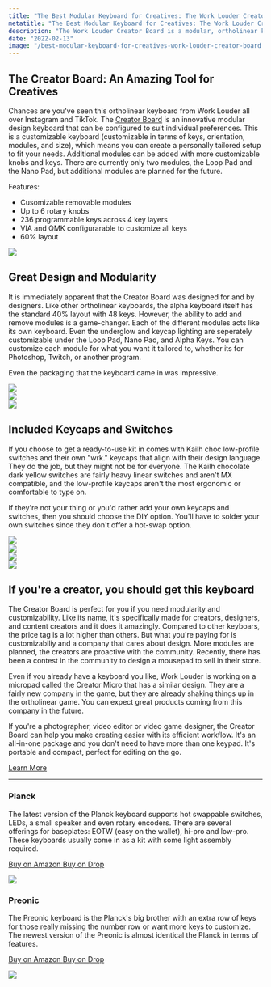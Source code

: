 ```yaml
---
title: "The Best Modular Keyboard for Creatives: The Work Louder Creator Board"
metatitle: "The Best Modular Keyboard for Creatives: The Work Louder Creator Board | worklouder world louder creator board 60% keyboard 60 percent keyboard ortho keyboard ortholinear keyboard"
description: "The Work Louder Creator Board is a modular, ortholinear keyboard for the creative who types all day long - writers, coders, business owners, and more.  It's designed to be highly customizable, and can change with your needs."
date: "2022-02-13"
image: "/best-modular-keyboard-for-creatives-work-louder-creator-board.jpg"
---
```


<h2 class="mb-4">The Creator Board: An Amazing Tool for Creatives</h2>

<div class="row align-items-top mb-4">
<div class="col-lg-6">

Chances are you've seen this ortholinear keyboard from Work Louder all over Instagram and TikTok. The [Creator Board](/worklouder) is an innovative modular design keyboard that can be configured to suit individual preferences. This is a customizable keyboard (customizable in terms of keys, orientation, modules, and size), which means you can create a personally tailored setup to fit your needs. Additional modules can be added with more customizable knobs and keys. There are currently only two modules, the Loop Pad and the Nano Pad, but additional modules are planned for the future.

Features:

- Cusomizable removable modules
- Up to 6 rotary knobs
- 236 programmable keys across 4 key layers
- VIA and QMK configurarable to customize all keys
- 60% layout

</div>
<div class="col-lg-6">

<a href="/worklouder">
<img class="img-fluid" src="/work-louder-creator-board.jpg">
</a>

</div>
</div>

## Great Design and Modularity

It is immediately apparent that the Creator Board was designed for and by designers. Like other ortholinear keyboards, the alpha keyboard itself has the standard 40% layout with 48 keys. However, the ability to add and remove modules is a game-changer. Each of the different modules acts like its own keyboard. Even the underglow and keycap lighting are seperately customizable under the Loop Pad, Nano Pad, and Alpha Keys. You can customize each module for what you want it tailored to, whether its for Photoshop, Twitch, or another program.

Even the packaging that the keyboard came in was impressive.

<div class="row my-3">
<div class="col-lg-4">
<img class="img-fluid" src="/creator-board/work-louder-creator-board-bag.jpg">
</div>
<div class="col-lg-4">
<img class="img-fluid" src="/creator-board/work-louder-creator-board-packaging.jpg">
</div>
<div class="col-lg-4">
<img class="img-fluid" src="/creator-board/work-louder-creator-board-packaging-keycaps.jpg">
</div>
</div>

## Included Keycaps and Switches

If you choose to get a ready-to-use kit in comes with Kailh choc low-profile switches and their own "wrk." keycaps that align with their design language. They do the job, but they might not be for everyone. The Kailh chocolate dark yellow switches are fairly heavy linear switches and aren't MX compatible, and the low-profile keycaps aren't the most ergonomic or comfortable to type on.

If they're not your thing or you'd rather add your own keycaps and switches, then you should choose the DIY option. You'll have to solder your own switches since they don't offer a hot-swap option.

<div class="row my-3">
<div class="col-lg-6">
<img class="img-fluid" src="/creator-board/work-louder-creator-board-switches.jpg">
</div>
<div class="col-lg-6">
<img class="img-fluid" src="/creator-board/work-louder-creator-board-keycaps.jpg">
</div>
</div>

<div class="row my-3">
<div class="col-lg-6">
<img class="img-fluid" src="/creator-board/work-louder-creator-board-diy.jpg">
</div>
<div class="col-lg-6">
<img class="img-fluid" src="/creator-board/work-louder-creator-board-side.jpg">
</div>
</div>

## If you're a creator, you should get this keyboard

The Creator Board is perfect for you if you need modularity and customizability. Like its name, it's specifically made for creators, designers, and content creators and it does it amazingly. Compared to other keyboars, the price tag is a lot higher than others. But what you're paying for is customizabiliy and a company that cares about design. More modules are planned, the creators are proactive with the community. Recently, there has been a contest in the community to design a mousepad to sell in their store.

Even if you already have a keyboard you like, Work Louder is working on a micropad called the Creator Micro that has a similar design. They are a fairly new company in the game, but they are already shaking things up in the ortholinear game. You can expect great products coming from this company in the future.

If you're a photographer, video editor or video game designer, the Creator Board can help you make creating easier with its efficient workflow. It's an all-in-one package and you don't need to have more than one keypad. It's portable and compact, perfect for editing on the go.

<a href="/worklouder" class="btn btn-primary">Learn More</a>

<hr/>

<div class="row mt-5">
<div class="col-lg-6">

### Planck

The latest version of the Planck keyboard supports hot swappable switches, LEDs, a small speaker and even rotary encoders. There are several offerings for baseplates: EOTW (easy on the wallet), hi-pro and low-pro. These keyboards usually come in as a kit with some light assembly required.

<a class="btn btn-primary mr-2" href="https://amzn.to/333pMu0">
    Buy on Amazon
</a>

<a class="btn btn-secondary mr-2" href="https://drop.com/buy/planck-mechanical-keyboard?utm_source=linkshare&referer=T93XGG">
    Buy on Drop
</a>

<a href="https://www.amazon.com/dp/B08LX7ZXS4?&linkCode=li3&tag=tryorthokey06-20&linkId=0b7b9faf09aac73db64f301ec3da89ce&language=en_US&ref_=as_li_ss_il" target="_blank"><img border="0" src="//ws-na.amazon-adsystem.com/widgets/q?_encoding=UTF8&ASIN=B08LX7ZXS4&Format=_SL250_&ID=AsinImage&MarketPlace=US&ServiceVersion=20070822&WS=1&tag=tryorthokey06-20&language=en_US" ></a><img src="https://ir-na.amazon-adsystem.com/e/ir?t=tryorthokey06-20&language=en_US&l=li3&o=1&a=B08LX7ZXS4" width="1" height="1" border="0" alt="" style="border:none !important; margin:0px !important;" />

</div>
<div class="col-lg-6">

### Preonic

The Preonic keyboard is the Planck's big brother with an extra row of keys for those really missing the number row or want more keys to customize. The newest version of the Preonic is almost identical the Planck in terms of features.

<a class="btn btn-primary mr-2" href="https://amzn.to/3xzTDbF">
    Buy on Amazon
</a>

<a class="btn btn-secondary mr-2" href="https://drop.com/buy/preonic-mechanical-keyboard?utm_source=linkshare&referer=T93XGG">
    Buy on Drop
</a>

<a href="https://www.amazon.com/dp/B08L3WKZ73?&linkCode=li3&tag=tryorthokey06-20&linkId=6af0b7506a61073b0723facda319622d&language=en_US&ref_=as_li_ss_il" target="_blank"><img border="0" src="//ws-na.amazon-adsystem.com/widgets/q?_encoding=UTF8&ASIN=B08L3WKZ73&Format=_SL250_&ID=AsinImage&MarketPlace=US&ServiceVersion=20070822&WS=1&tag=tryorthokey06-20&language=en_US" ></a><img src="https://ir-na.amazon-adsystem.com/e/ir?t=tryorthokey06-20&language=en_US&l=li3&o=1&a=B08L3WKZ73" width="1" height="1" border="0" alt="" style="border:none !important; margin:0px !important;" />

</div>
</div>
